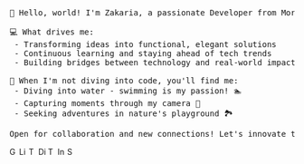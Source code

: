
<pre>
👋 Hello, world! I'm Zakaria, a passionate Developer from Morocco.

💻 What drives me:
 - Transforming ideas into functional, elegant solutions
 - Continuous learning and staying ahead of tech trends
 - Building bridges between technology and real-world impact

🌊 When I'm not diving into code, you'll find me:
 - Diving into water - swimming is my passion! 🏊
 - Capturing moments through my camera 📸
 - Seeking adventures in nature's playground 🏞️
</pre>


<pre align="left">
Open for collaboration and new connections! Let's innovate together. 💡 
</pre>

<div align="left">

<!--
```
Curious about my projects? Want to collaborate? Or just chat? Don't be shy - drop me a line!
```
-->
   <a href="mailto:zelhajou@gmail.com">
     <img
       align="left"
       alt="Gmail"
       width="14px"
      height="14px"
       src="https://cdn.simpleicons.org/gmail/000/fff"
     />
   </a>
   <!-- <a href="https://www.github.com/zelhajou">
     <img align="left" alt="Github" width="18px" src="https://cdn.simpleicons.org/github/000/fff" />
 </a> -->
   <a href="https://www.linkedin.com/in/zelhajou/">
     <img
       align="left"
       alt="Linkedin"
       width="14px"
      height="14px"
       src="https://cdn.simpleicons.org/linkedin/000/fff"
     />
   </a>
   <a href="https://twitter.com/zelhajou">
     <img
       align="left"
       alt="Twitter"
       width="14px"
      height="14px"
       src="https://cdn.simpleicons.org/x/000/fff"
     />
   </a>
   <a href="https://discord.com/users/aaaikrz">
     <img
       align="left"
       alt="Discord"
       width="14px
       height="14px"
       src="https://cdn.simpleicons.org/discord/000/fff"
     />
   </a>
   <a href="https://t.me/aaaikrz">
     <img
       align="left"
       alt="Telegram"
       width="14px"
      height="14px"
       src="https://cdn.simpleicons.org/telegram/000/fff"
     />
   </a>
   <a href="https://www.instagram.com/aaaikrz/">
     <img
       align="left"
       alt="Instagram"
       width="14px"
      height="14px"
       src="https://cdn.simpleicons.org/instagram/000/fff"
     />
   </a>
  <a href="https://www.snapchat.com/add/aaaikrz">
     <img align="left" alt="Snapchat" width="14px" src="https://cdn.simpleicons.org/snapchat/000/fff" />
 </a>	


</div>
